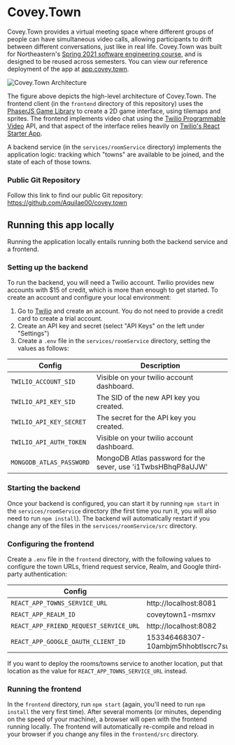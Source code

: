 # Covey.Town

Covey.Town provides a virtual meeting space where different groups of people can have simultaneous video calls, allowing participants to drift between different conversations, just like in real life.
Covey.Town was built for Northeastern's [Spring 2021 software engineering course](https://neu-se.github.io/CS4530-CS5500-Spring-2021/), and is designed to be reused across semesters.
You can view our reference deployment of the app at [app.covey.town](https://app.covey.town/).

![Covey.Town Architecture](docs/covey-town-architecture.png)

The figure above depicts the high-level architecture of Covey.Town.
The frontend client (in the `frontend` directory of this repository) uses the [PhaserJS Game Library](https://phaser.io) to create a 2D game interface, using tilemaps and sprites.
The frontend implements video chat using the [Twilio Programmable Video](https://www.twilio.com/docs/video) API, and that aspect of the interface relies heavily on [Twilio's React Starter App](https://github.com/twilio/twilio-video-app-react).

A backend service (in the `services/roomService` directory) implements the application logic: tracking which "towns" are available to be joined, and the state of each of those towns.

### Public Git Repository
Follow this link to find our public Git repository: https://github.com/Aquilae00/covey.town

## Running this app locally

Running the application locally entails running both the backend service and a frontend.

### Setting up the backend

To run the backend, you will need a Twilio account. Twilio provides new accounts with $15 of credit, which is more than enough to get started.
To create an account and configure your local environment:

1. Go to [Twilio](https://www.twilio.com/) and create an account. You do not need to provide a credit card to create a trial account.
2. Create an API key and secret (select "API Keys" on the left under "Settings")
3. Create a `.env` file in the `services/roomService` directory, setting the values as follows:

| Config                   | Description                                                  |
| ------------------------ | ------------------------------------------------------------ |
| `TWILIO_ACCOUNT_SID`     | Visible on your twilio account dashboard.                    |
| `TWILIO_API_KEY_SID`     | The SID of the new API key you created.                      |
| `TWILIO_API_KEY_SECRET`  | The secret for the API key you created.                      |
| `TWILIO_API_AUTH_TOKEN`  | Visible on your twilio account dashboard.                    |
| `MONGODB_ATLAS_PASSWORD` | MongoDB Atlas password for the sever, use 'i1TwbsHBhqP8aUJW' |

### Starting the backend

Once your backend is configured, you can start it by running `npm start` in the `services/roomService` directory (the first time you run it, you will also need to run `npm install`).
The backend will automatically restart if you change any of the files in the `services/roomService/src` directory.

### Configuring the frontend

Create a `.env` file in the `frontend` directory, with the following values to configure the town URLs, friend request service, Realm, and Google third-party authentication:

| Config                                 | Value                                                                    |
| -------------------------------------- | ------------------------------------------------------------------------ |
| `REACT_APP_TOWNS_SERVICE_URL`          | http://localhost:8081                                                    |
| `REACT_APP_REALM_ID`                   | coveytown1-msmxv                                                         | 
| `REACT_APP_FRIEND_REQUEST_SERVICE_URL` | http://localhost:8082                                                    |
| `REACT_APP_GOOGLE_OAUTH_CLIENT_ID`     | 153346468307-10ambjm5hhobtlscrc7sukgmdvlkl46q.apps.googleusercontent.com |

If you want to deploy the rooms/towns service to another location, put that location as the value for `REACT_APP_TOWNS_SERVICE_URL` instead.

### Running the frontend

In the `frontend` directory, run `npm start` (again, you'll need to run `npm install` the very first time). After several moments (or minutes, depending on the speed of your machine), a browser will open with the frontend running locally.
The frontend will automatically re-compile and reload in your browser if you change any files in the `frontend/src` directory.
